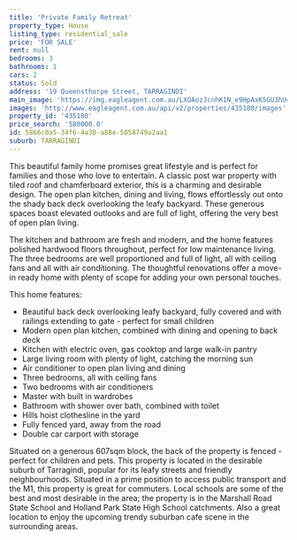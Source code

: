 ```yaml
---
title: 'Private Family Retreat'
property_type: House
listing_type: residential_sale
price: 'FOR SALE'
rent: null
bedrooms: 3
bathrooms: 1
cars: 2
status: Sold
address: '19 Queensthorpe Street, TARRAGINDI'
main_image: 'https://img.eagleagent.com.au/LXOAozJcnhK1N_e9HpAxK5GU3hU=/1280x854/smart/https://s3-us-west-2.amazonaws.com/eagleagent-orig/images/6821394/126030426-image-M.jpg'
images: 'http://www.eagleagent.com.au/api/v2/properties/435180/images'
property_id: '435180'
price_search: '580000.0'
id: 5866c0a5-34f6-4a30-a88e-5058749a2aa1
suburb: TARRAGINDI
---
```

This beautiful family home promises great lifestyle and is perfect for families and those who love to entertain. A classic post war property with tiled roof and chamferboard exterior, this is a charming and desirable design. The open plan kitchen, dining and living, flows effortlessly out onto the shady back deck overlooking the leafy backyard. These generous spaces boast elevated outlooks and are full of light, offering the very best of open plan living.

The kitchen and bathroom are fresh and modern, and the home features polished hardwood floors throughout, perfect for low maintenance living. The three bedrooms are well proportioned and full of light, all with ceiling fans and all with air conditioning. The thoughtful renovations offer a move-in ready home with plenty of scope for adding your own personal touches.

This home features:

*  Beautiful back deck overlooking leafy backyard, fully covered and with railings extending to gate - perfect for small children
*  Modern open plan kitchen, combined with dining and opening to back deck
*  Kitchen with electric oven, gas cooktop and large walk-in pantry
*  Large living room with plenty of light, catching the morning sun
*  Air conditioner to open plan living and dining
*  Three bedrooms, all with ceiling fans
*  Two bedrooms with air conditioners
*  Master with built in wardrobes
*  Bathroom with shower over bath, combined with toilet
*  Hills hoist clothesline in the yard
*  Fully fenced yard, away from the road
*  Double car carport with storage

Situated on a generous 607sqm block, the back of the property is fenced - perfect for children and pets. This property is located in the desirable suburb of Tarragindi, popular for its leafy streets and friendly neighbourhoods. Situated in a prime position to access public transport and the M1, this property is great for commuters. Local schools are some of the best and most desirable in the area; the property is in the Marshall Road State School and Holland Park State High School catchments. Also a great location to enjoy the upcoming trendy suburban cafe scene in the surrounding areas.